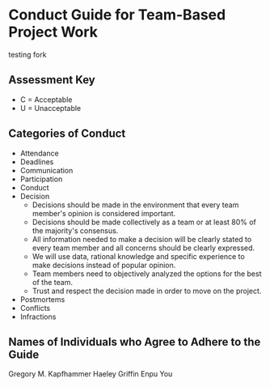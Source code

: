 # Conduct Guide for Team-Based Project Work

testing fork

## Assessment Key

* C = Acceptable
* U = Unacceptable

## Categories of Conduct

* Attendance
* Deadlines
* Communication
* Participation
* Conduct
* Decision
  * Decisions should be made in the environment that every team member's opinion
  is considered important.
  * Decisions should be made collectively as a team or at least 80% of the
  majority's consensus.
  * All information needed to make a decision will be clearly stated to every
  team member and all concerns should be clearly expressed.
  * We will use data, rational knowledge and specific experience to make decisions
  instead of popular opinion.
  * Team members need to objectively analyzed the options for the best of the
  team.
  * Trust and respect the decision made in order to move on the project.
* Postmortems
* Conflicts
* Infractions

## Names of Individuals who Agree to Adhere to the Guide

Gregory M. Kapfhammer
Haeley Griffin
Enpu You
